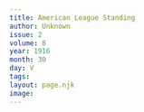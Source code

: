 ```yaml
---
title: American League Standing
author: Unknown
issue: 2
volume: 8
year: 1916
month: 30
day: V
tags:
layout: page.njk
image:
---
```

